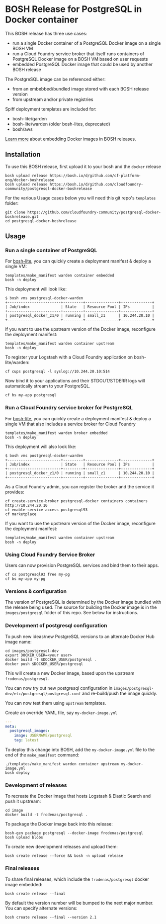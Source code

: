 BOSH Release for PostgreSQL in Docker container
===============================================

This BOSH release has three use cases:

-	run a single Docker container of a PostgreSQL Docker image on a single BOSH VM
-	run a Cloud Foundry service broker that itself runs containers of PostgreSQL Docker image on a BOSH VM based on user requests
-	embedded PostgreSQL Docker image that could be used by another BOSH release

The PostgreSQL image can be referenced either:

-	from an embebbed/bundled image stored with each BOSH release version
-	from upstream and/or private registries

Spiff deployment templates are included for:

-	bosh-lite/garden
-	bosh-lite/warden (older bosh-lites, deprecated)
-	bosh/aws

[Learn more](https://blog.starkandwayne.com/2015/04/28/embed-docker-into-bosh-releases/) about embedding Docker images in BOSH releases.

Installation
------------

To use this BOSH release, first upload it to your bosh and the `docker` release

```
bosh upload release https://bosh.io/d/github.com/cf-platform-eng/docker-boshrelease
bosh upload release https://bosh.io/d/github.com/cloudfoundry-community/postgresql-docker-boshrelease
```

For the various Usage cases below you will need this git repo's `templates` folder:

```
git clone https://github.com/cloudfoundry-community/postgresql-docker-boshrelease.git
cd postgresql-docker-boshrelease
```

Usage
-----

### Run a single container of PostgreSQL

For [bosh-lite](https://github.com/cloudfoundry/bosh-lite), you can quickly create a deployment manifest & deploy a single VM:

```
templates/make_manifest warden container embedded
bosh -n deploy
```

This deployment will look like:

```
$ bosh vms postgresql-docker-warden
+------------------------+---------+---------------+--------------+
| Job/index              | State   | Resource Pool | IPs          |
+------------------------+---------+---------------+--------------+
| postgresql_docker_z1/0 | running | small_z1      | 10.244.20.10 |
+------------------------+---------+---------------+--------------+
```

If you want to use the upstream version of the Docker image, reconfigure the deployment manifest:

```
templates/make_manifest warden container upstream
bosh -n deploy
```

To register your Logstash with a Cloud Foundry application on bosh-lite/warden:

```
cf cups postgresql -l syslog://10.244.20.10:514
```

Now bind it to your applications and their STDOUT/STDERR logs will automatically stream to your PostgreSQL.

```
cf bs my-app postgresql
```

### Run a Cloud Foundry service broker for PostgreSQL

For [bosh-lite](https://github.com/cloudfoundry/bosh-lite), you can quickly create a deployment manifest & deploy a single VM that also includes a service broker for Cloud Foundry

```
templates/make_manifest warden broker embedded
bosh -n deploy
```

This deployment will also look like:

```
$ bosh vms postgresql-docker-warden
+------------------------+---------+---------------+--------------+
| Job/index              | State   | Resource Pool | IPs          |
+------------------------+---------+---------------+--------------+
| postgresql_docker_z1/0 | running | small_z1      | 10.244.20.10 |
+------------------------+---------+---------------+--------------+
```

As a Cloud Foundry admin, you can register the broker and the service it provides:

```
cf create-service-broker postgresql-docker containers containers http://10.244.20.10
cf enable-service-access postgresql93
cf marketplace
```

If you want to use the upstream version of the Docker image, reconfigure the deployment manifest:

```
templates/make_manifest warden container upstream
bosh -n deploy
```

### Using Cloud Foundry Service Broker

Users can now provision PostgreSQL services and bind them to their apps.

```
cf cs postgresql93 free my-pg
cf bs my-app my-pg
```

### Versions & configuration

The version of PostgreSQL is determined by the Docker image bundled with the release being used. The source for building the Docker image is in the `images/postgresql` folder of this repo. See below for instructions.

### Development of postgresql configuration

To push new ideas/new PostgreSQL versions to an alternate Docker Hub image name:

```
cd images/postgresql-dev
export DOCKER_USER=<your user>
docker build -t $DOCKER_USER/postgresql .
docker push $DOCKER_USER/postgresql
```

This will create a new Docker image, based upon the upstream `frodenas/postgresql`.

You can now try out new postgresql configuration in `images/postgresql-dev/etc/postgresql/postgresql.conf` and re-build/push the image quickly.

You can now test them using `upstream` templates.

Create an override YAML file, say `my-docker-image.yml`

```yaml
---
meta:
  postgresql_images:
    image: USERNAME/postgresql
    tag: latest
```

To deploy this change into BOSH, add the `my-docker-image.yml` file to the end of the `make_manifest` command:

```
./templates/make_manifest warden container upstream my-docker-image.yml
bosh deploy
```

### Development of releases

To recreate the Docker image that hosts Logstash & Elastic Search and push it upstream:

```
cd image
docker build -t frodenas/postgresql .
```

To package the Docker image back into this release:

```
bosh-gen package postgresql --docker-image frodenas/postgresql
bosh upload blobs
```

To create new development releases and upload them:

```
bosh create release --force && bosh -n upload release
```

### Final releases

To share final releases, which include the `frodenas/postgresql` docker image embedded:

```
bosh create release --final
```

By default the version number will be bumped to the next major number. You can specify alternate versions:

```
bosh create release --final --version 2.1
```
